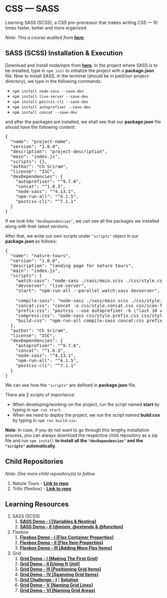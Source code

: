 # CSS &mdash; SASS

Learning SASS (SCSS), a CSS pre-processor that makes writing CSS &mdash; 10 times faster, better and more organized.

*Note: This a course audited from **[here](https://www.udemy.com/course/advanced-css-and-sass/)**.*

## SASS (SCSS) Installation & Execution

Download and install node/npm from __[here](https://nodejs.org/)__. In the project where SASS is to be installed, type in `npm init` to initialize the project with a __package.json__ file. Now to install SASS, in the terminal (should be in pwd/our-project-directory), we type in the following commands:

- `npm install node-sass --save-dev` 
- `npm install live-server --save-dev`
- `npm install postcss-cli --save-dev`
- `npm install autoprefixer --save-dev`
- `npm install concat --save-dev`

and after the packages are installed, we shall see that our **package.json** file should have the following content:

<pre>
{
  "name": "project-name",
  "version": "1.0.0",
  "description": "project-description",
  "main": "index.js",
  "scripts": {},
  "author": "Ch Sriram",
  "license": "ISC",
  "devDependencies": {
    "autoprefixer": "^9.7.6",
    "concat": "^1.0.3",
    "node-sass": "^4.13.1",
    "npm-run-all": "^4.1.5",
    "postcss-cli": "^7.1.1"
  }
}
</pre>

If we look into `"devDependencies"`, we can see all the packages we installed along with their latest versions.

After that, we write our own scripts under `"scripts"` object in our **package.json** as follows:

<pre>
{
  "name": "nature-tours",
  "version": "1.0.0",
  "description": "landing page for nature tours",
  "main": "index.js",
  "scripts": {
    "watch:sass": "node-sass ./sass/main.scss ./css/style.css -w",
    "devserver": "live-server",
    "start": "npm-run-all --parallel watch:sass devserver",

    "compile:sass": "node-sass ./sass/main.scss ./css/style.comp.css",
    "concat:css": "concat -o css/style.concat.css css/icon-font.css css/style.comp.css",
    "prefix:css": "postcss --use autoprefixer -b \"last 10 versions\" css/style.concat.css -o css/style.prefix.css",
    "compress:css": "node-sass css/style.prefix.css css/style.min.css --output-style compressed",
    "build:css": "npm-run-all compile:sass concat:css prefix:css compress:css"
  },
  "author": "Ch Sriram",
  "license": "ISC",
  "devDependencies": {
    "autoprefixer": "^9.7.6",
    "concat": "^1.0.3",
    "node-sass": "^4.13.1",
    "npm-run-all": "^4.1.5",
    "postcss-cli": "^7.1.1"
  }
}
</pre>

We can see how the `"scripts"` are defined in **package.json** file. 

There are 2 scripts of importance:

- When developing/working-on the project, run the script named **start** by typing in `npm run start`.
- When we need to deploy the project, we run the script named **build:css** by typing in `npm run build:css`.

**Note**: In case, if you do not want to go through this lengthy installation process, you can always download the respective child repository as a zip file and run `npm install` **to install all the `"devDependencies"` and the `"scripts"` automatically**.

## Child Repositories

*Note: One more child repository(s) to follow.*

1. Nature Tours - **[Link to repo](https://github.com/Ch-sriram/nature-tours)**
2. Trillo (flexbox) - **[Link to repo](https://github.com/Ch-sriram/trillo-flexbox)**

## Learning Resources

1. SASS (SCSS)
   1. **[SASS Demo - I \[Variables & Nesting\]](https://codepen.io/ch-sriram/pen/KKdMmZj)**
   2. **[SASS Demo - II \[@mixin, @extends & @function\]](https://codepen.io/ch-sriram/pen/MWaexGp)**
2. Flexbox
   1. **[Flexbox Demo - I \[Flex Container Properties\]](https://codepen.io/ch-sriram/pen/mdeGLxq)**
   2. **[Flexbox Demo - II \[Flex Item Properties\]](https://codepen.io/ch-sriram/pen/jObvKqN)**
   3. **[Flexbox Demo - III \[Adding More Flex Items\]](https://codepen.io/ch-sriram/pen/qBOJOWy)**
3. Grid
   1. **[Grid Demo - I \[Making The First Grid\]](https://codepen.io/ch-sriram/pen/KKdbqGg)**
   2. **[Grid Demo - II \[Using fr Unit\]](https://codepen.io/ch-sriram/pen/RwWEZGw)**
   3. **[Grid Demo - III \[Positioning Grid Items\]](https://codepen.io/ch-sriram/pen/qBOLPjN)**
   4. **[Grid Demo - IV \[Spanning Grid Items\]](https://codepen.io/ch-sriram/pen/JjYwZqW)**
   5. **[Grid Challenge - I](https://github.com/Ch-sriram/css-sass/blob/dev/3-nexter-grid/Resources/challenge--1.png)** | **[Solution](https://codepen.io/ch-sriram/pen/XWmOOzw)**
   6. **[Grid Demo - V \[Naming Grid Lines\]](https://codepen.io/ch-sriram/pen/gOaEjRz)**
   7. **[Grid Demo - VI \[Naming Grid Areas\]](https://codepen.io/ch-sriram/pen/PoPLdpr)**